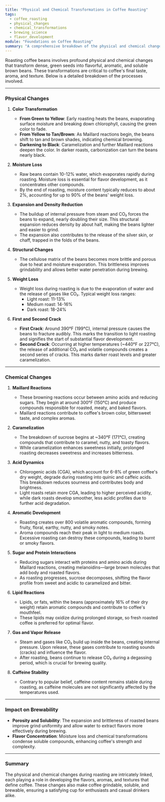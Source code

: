 ```yaml
---
title: "Physical and Chemical Transformations in Coffee Roasting"
tags:
  - coffee_roasting
  - physical_changes
  - chemical_transformations
  - brewing_science
  - flavor_development
module: "Foundations on Coffee Roasting"
summary: "A comprehensive breakdown of the physical and chemical changes during coffee roasting, highlighting their role in developing flavor, aroma, texture, and solubility for an optimal brewing experience."
---
```


Roasting coffee beans involves profound physical and chemical changes that transform dense, green seeds into flavorful, aromatic, and soluble brown beans. These transformations are critical to coffee's final taste, aroma, and texture. Below is a detailed breakdown of the processes involved.

---

### **Physical Changes**

1. **Color Transformation**

   - **From Green to Yellow**: Early roasting heats the beans, evaporating surface moisture and breaking down chlorophyll, causing the green color to fade.
   - **From Yellow to Tan/Brown**: As Maillard reactions begin, the beans shift to tan and brown shades, indicating chemical browning.
   - **Darkening to Black**: Caramelization and further Maillard reactions deepen the color. In darker roasts, carbonization can turn the beans nearly black.

2. **Moisture Loss**

   - Raw beans contain 10-12% water, which evaporates rapidly during roasting. Moisture loss is essential for flavor development, as it concentrates other compounds.
   - By the end of roasting, moisture content typically reduces to about 2%, accounting for up to 90% of the beans' weight loss.

3. **Expansion and Density Reduction**

   - The buildup of internal pressure from steam and CO₂ forces the beans to expand, nearly doubling their size. This structural expansion reduces density by about half, making the beans lighter and easier to grind.
   - The expansion also contributes to the release of the silver skin, or chaff, trapped in the folds of the beans.

4. **Structural Changes**

   - The cellulose matrix of the beans becomes more brittle and porous due to heat and moisture evaporation. This brittleness improves grindability and allows better water penetration during brewing.

5. **Weight Loss**

   - Weight loss during roasting is due to the evaporation of water and the release of gases like CO₂. Typical weight loss ranges:
     - Light roast: 11-13%
     - Medium roast: 14-16%
     - Dark roast: 18-24%

6. **First and Second Crack**

   - **First Crack**: Around 390°F (199°C), internal pressure causes the beans to fracture audibly. This marks the transition to light roasting and signifies the start of substantial flavor development.
   - **Second Crack**: Occurring at higher temperatures (~440°F or 227°C), the release of additional CO₂ and volatile compounds creates a second series of cracks. This marks darker roast levels and greater caramelization.

---

### **Chemical Changes**

1. **Maillard Reactions**

   - These browning reactions occur between amino acids and reducing sugars. They begin at around 300°F (150°C) and produce compounds responsible for roasted, meaty, and baked flavors.
   - Maillard reactions contribute to coffee's brown color, bittersweet taste, and complex aromas.

2. **Caramelization**

   - The breakdown of sucrose begins at ~340°F (171°C), creating compounds that contribute to caramel, nutty, and toasty flavors.
   - While caramelization enhances sweetness initially, prolonged roasting decreases sweetness and increases bitterness.

3. **Acid Dynamics**

   - Chlorogenic acids (CGA), which account for 6-8% of green coffee's dry weight, degrade during roasting into quinic and caffeic acids. This breakdown reduces sourness and contributes body and brightness.
   - Light roasts retain more CGA, leading to higher perceived acidity, while dark roasts develop smoother, less acidic profiles due to further acid degradation.

4. **Aromatic Development**

   - Roasting creates over 800 volatile aromatic compounds, forming fruity, floral, earthy, nutty, and smoky notes.
   - Aroma compounds reach their peak in light to medium roasts. Excessive roasting can destroy these compounds, leading to burnt or smoky flavors.

5. **Sugar and Protein Interactions**

   - Reducing sugars interact with proteins and amino acids during Maillard reactions, creating melanoidins—large brown molecules that add body and roasted flavors.
   - As roasting progresses, sucrose decomposes, shifting the flavor profile from sweet and acidic to caramelized and bitter.

6. **Lipid Reactions**

   - Lipids, or fats, within the beans (approximately 16% of their dry weight) retain aromatic compounds and contribute to coffee's mouthfeel.
   - These lipids may oxidize during prolonged storage, so fresh roasted coffee is preferred for optimal flavor.

7. **Gas and Vapor Release**

   - Steam and gases like CO₂ build up inside the beans, creating internal pressure. Upon release, these gases contribute to roasting sounds (cracks) and influence the flavor.
   - After roasting, beans continue to release CO₂ during a degassing period, which is crucial for brewing quality.

8. **Caffeine Stability**

   - Contrary to popular belief, caffeine content remains stable during roasting, as caffeine molecules are not significantly affected by the temperatures used.

---

### **Impact on Brewability**

- **Porosity and Solubility**: The expansion and brittleness of roasted beans improve grind uniformity and allow water to extract flavors more effectively during brewing.
- **Flavor Concentration**: Moisture loss and chemical transformations condense soluble compounds, enhancing coffee's strength and complexity.

---

### **Summary**

The physical and chemical changes during roasting are intricately linked, each playing a role in developing the flavors, aromas, and textures that define coffee. These changes also make coffee grindable, soluble, and brewable, ensuring a satisfying cup for enthusiasts and casual drinkers alike.

